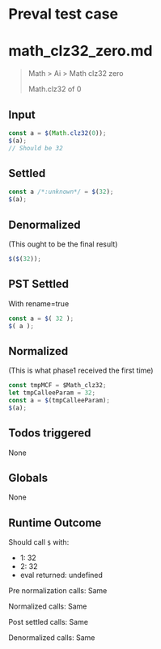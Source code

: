 # Preval test case

# math_clz32_zero.md

> Math > Ai > Math clz32 zero
>
> Math.clz32 of 0

## Input

`````js filename=intro
const a = $(Math.clz32(0));
$(a);
// Should be 32
`````


## Settled


`````js filename=intro
const a /*:unknown*/ = $(32);
$(a);
`````


## Denormalized
(This ought to be the final result)

`````js filename=intro
$($(32));
`````


## PST Settled
With rename=true

`````js filename=intro
const a = $( 32 );
$( a );
`````


## Normalized
(This is what phase1 received the first time)

`````js filename=intro
const tmpMCF = $Math_clz32;
let tmpCalleeParam = 32;
const a = $(tmpCalleeParam);
$(a);
`````


## Todos triggered


None


## Globals


None


## Runtime Outcome


Should call `$` with:
 - 1: 32
 - 2: 32
 - eval returned: undefined

Pre normalization calls: Same

Normalized calls: Same

Post settled calls: Same

Denormalized calls: Same
